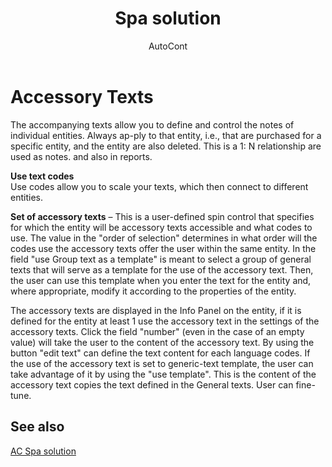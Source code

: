 ﻿---
    title: "Spa solution"
    author: AutoCont
    ms.date: 04/30/2018
    ms.topic: article
    ms.prod: dynamics-nav-2017
    ms.contentlocale: en
    ms.lasthandoff: 04/30/2018
---

# Accessory Texts

The accompanying texts allow you to define and control the notes of individual entities. Always ap-ply to that entity, i.e., that are purchased for a specific entity, and the entity are also deleted. This is a 1: N relationship are used as notes. and also in reports.

**Use text codes**  
Use codes allow you to scale your texts, which then connect to different entities. 

**Set of accessory texts** – This is a user-defined spin control that specifies for which the entity will be accessory texts accessible and what codes to use. The value in the "order of selection" determines in what order will the codes use the accessory texts offer the user within the same entity.
In the field "use Group text as a template" is meant to select a group of general texts that will serve as a template for the use of the accessory text. Then, the user can use this template when you enter the text for the entity and, where appropriate, modify it according to the properties of the entity. 

The accessory texts are displayed in the Info Panel on the entity, if it is defined for the entity at least 1 use the accessory text in the settings of the accessory texts. Click the field "number" (even in the case of an empty value) will take the user to the content of the accessory text. By using the button "edit text" can define the text content for each language codes.
If the use of the accessory text is set to generic-text template, the user can take advantage of it by using the "use template". This is the content of the accessory text copies the text defined in the General texts. User can fine-tune.   



## <a name="see-also"></a>See also
[AC Spa solution](ac-spa-solution.md)